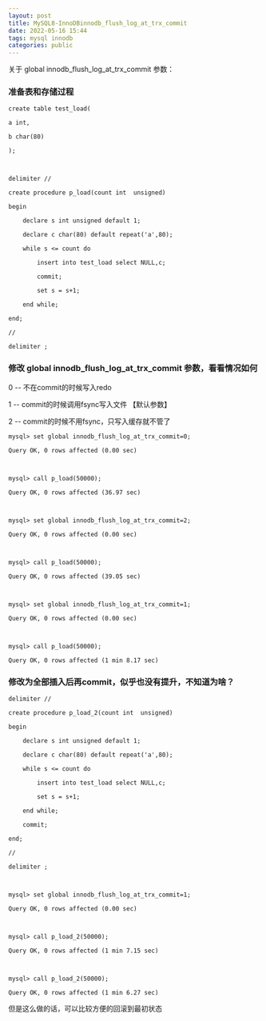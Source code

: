 ```yaml
---
layout: post
title: MySQL8-InnoDBinnodb_flush_log_at_trx_commit
date: 2022-05-16 15:44
tags: mysql innodb
categories: public
---
```




关于 global innodb_flush_log_at_trx_commit 参数：



### 准备表和存储过程



    create table test_load(

    a int,

    b char(80)

    );



    delimiter //

    create procedure p_load(count int  unsigned)

    begin

        declare s int unsigned default 1;

        declare c char(80) default repeat('a',80);

        while s <= count do

            insert into test_load select NULL,c;

            commit;

            set s = s+1;

        end while;

    end;

    //

    delimiter ;





### 修改 global innodb_flush_log_at_trx_commit 参数，看看情况如何



0 -- 不在commit的时候写入redo



1 -- commit的时候调用fsync写入文件 【默认参数】



2 -- commit的时候不用fsync，只写入缓存就不管了





    mysql> set global innodb_flush_log_at_trx_commit=0;

    Query OK, 0 rows affected (0.00 sec)



    mysql> call p_load(50000);

    Query OK, 0 rows affected (36.97 sec)



    mysql> set global innodb_flush_log_at_trx_commit=2;

    Query OK, 0 rows affected (0.00 sec)



    mysql> call p_load(50000);

    Query OK, 0 rows affected (39.05 sec)



    mysql> set global innodb_flush_log_at_trx_commit=1;

    Query OK, 0 rows affected (0.00 sec)



    mysql> call p_load(50000);

    Query OK, 0 rows affected (1 min 8.17 sec)











### 修改为全部插入后再commit，似乎也没有提升，不知道为啥？



    delimiter //

    create procedure p_load_2(count int  unsigned)

    begin

        declare s int unsigned default 1;

        declare c char(80) default repeat('a',80);

        while s <= count do

            insert into test_load select NULL,c;

            set s = s+1;

        end while;

        commit;

    end;

    //

    delimiter ;



    mysql> set global innodb_flush_log_at_trx_commit=1;

    Query OK, 0 rows affected (0.00 sec)



    mysql> call p_load_2(50000);

    Query OK, 0 rows affected (1 min 7.15 sec)



    mysql> call p_load_2(50000);

    Query OK, 0 rows affected (1 min 6.27 sec)



但是这么做的话，可以比较方便的回滚到最初状态
